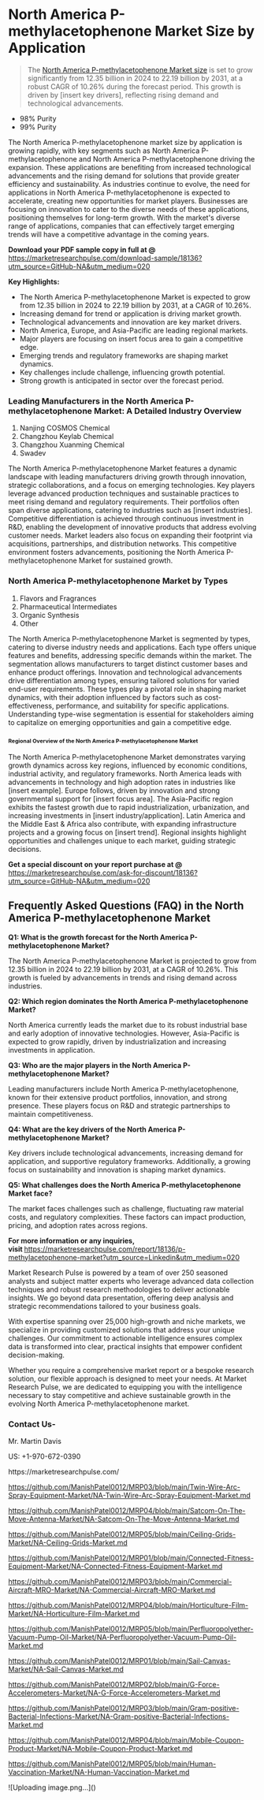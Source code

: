 <h1>North America P-methylacetophenone Market&nbsp;Size by Application</h1><blockquote><p>The <a href="https://marketresearchpulse.com/download-sample/18136?utm_source=GitHub-NA&amp;utm_medium=020">North America P-methylacetophenone Market size</a> is set to grow significantly from 12.35 billion in 2024 to 22.19 billion by 2031, at a robust CAGR of 10.26% during the forecast period. This growth is driven by [insert key drivers], reflecting rising demand and technological advancements.</p></blockquote><ul><li>98% Purity<li> 99% Purity</li></ul><p>The North America P-methylacetophenone market size by application is growing rapidly, with key segments such as North America P-methylacetophenone and North America P-methylacetophenone driving the expansion. These applications are benefiting from increased technological advancements and the rising demand for solutions that provide greater efficiency and sustainability. As industries continue to evolve, the need for applications in North America P-methylacetophenone is expected to accelerate, creating new opportunities for market players. Businesses are focusing on innovation to cater to the diverse needs of these applications, positioning themselves for long-term growth. With the market's diverse range of applications, companies that can effectively target emerging trends will have a competitive advantage in the coming years.</p><p><strong>Download your PDF sample copy in full at @ </strong><a href="https://marketresearchpulse.com/download-sample/18136?utm_source=GitHub-NA&amp;utm_medium=020">https://marketresearchpulse.com/download-sample/18136?utm_source=GitHub-NA&amp;utm_medium=020</a></p><p><strong>Key Highlights: </strong></p><ul><li>The North America P-methylacetophenone Market is expected to grow from 12.35 billion in 2024 to 22.19 billion by 2031, at a CAGR of 10.26%.</li><li>Increasing demand for trend or application is driving market growth.</li><li>Technological advancements and innovation are key market drivers.</li><li>North America, Europe, and Asia-Pacific are leading regional markets.</li><li>Major players are focusing on insert focus area to gain a competitive edge.</li><li>Emerging trends and regulatory frameworks are shaping market dynamics.</li><li>Key challenges include challenge, influencing growth potential.</li><li>Strong growth is anticipated in sector over the forecast period.</li></ul><h3>Leading Manufacturers in the North America P-methylacetophenone Market: A Detailed Industry Overview</h3><ol><li>Nanjing COSMOS Chemical</li><li>Changzhou Keylab Chemical</li><li>Changzhou Xuanming Chemical</li><li>Swadev</li></ol><div class="flex max-w-full flex-col flex-grow"><div class="min-h-8 text-message flex w-full flex-col items-end gap-2 whitespace-normal break-words [.text-message+&amp;]:mt-5" dir="auto" data-message-author-role="assistant" data-message-id="fd8432e4-4910-450d-b182-61b7bfb0a01f" data-message-model-slug="gpt-4o"><div class="flex w-full flex-col gap-1 empty:hidden first:pt-[3px]"><div class="markdown prose w-full break-words dark:prose-invert light"><p>The North America P-methylacetophenone Market features a dynamic landscape with leading manufacturers driving growth through innovation, strategic collaborations, and a focus on emerging technologies. Key players leverage advanced production techniques and sustainable practices to meet rising demand and regulatory requirements. Their portfolios often span diverse applications, catering to industries such as [insert industries]. Competitive differentiation is achieved through continuous investment in R&amp;D, enabling the development of innovative products that address evolving customer needs. Market leaders also focus on expanding their footprint via acquisitions, partnerships, and distribution networks. This competitive environment fosters advancements, positioning the North America P-methylacetophenone Market for sustained growth.</p></div></div></div></div><h3>North America P-methylacetophenone Market by Types</h3><ol><li>Flavors and Fragrances<li> Pharmaceutical Intermediates<li> Organic Synthesis<li> Other</li></ol><div class="flex max-w-full flex-col flex-grow"><div class="min-h-8 text-message flex w-full flex-col items-end gap-2 whitespace-normal break-words [.text-message+&amp;]:mt-5" dir="auto" data-message-author-role="assistant" data-message-id="084470be-0bb7-4664-bddf-5156b4f41249" data-message-model-slug="gpt-4o-mini"><div class="flex w-full flex-col gap-1 empty:hidden first:pt-[3px]"><div class="markdown prose w-full break-words dark:prose-invert light"><p>The North America P-methylacetophenone Market is segmented by types, catering to diverse industry needs and applications. Each type offers unique features and benefits, addressing specific demands within the market. The segmentation allows manufacturers to target distinct customer bases and enhance product offerings. Innovation and technological advancements drive differentiation among types, ensuring tailored solutions for varied end-user requirements. These types play a pivotal role in shaping market dynamics, with their adoption influenced by factors such as cost-effectiveness, performance, and suitability for specific applications. Understanding type-wise segmentation is essential for stakeholders aiming to capitalize on emerging opportunities and gain a competitive edge.</p></div></div></div></div><h3><span style="font-size: 11px;">Regional Overview of the North America P-methylacetophenone Market</span></h3><div class="flex max-w-full flex-col flex-grow"><div class="min-h-8 text-message flex w-full flex-col items-end gap-2 whitespace-normal break-words [.text-message+&amp;]:mt-5" dir="auto" data-message-author-role="assistant" data-message-id="e9038762-ce64-4e30-91c9-9bd413514231" data-message-model-slug="gpt-4o-mini"><div class="flex w-full flex-col gap-1 empty:hidden first:pt-[3px]"><div class="markdown prose w-full break-words dark:prose-invert light"><p>The North America P-methylacetophenone Market demonstrates varying growth dynamics across key regions, influenced by economic conditions, industrial activity, and regulatory frameworks. North America leads with advancements in technology and high adoption rates in industries like [insert example]. Europe follows, driven by innovation and strong governmental support for [insert focus area]. The Asia-Pacific region exhibits the fastest growth due to rapid industrialization, urbanization, and increasing investments in [insert industry/application]. Latin America and the Middle East &amp; Africa also contribute, with expanding infrastructure projects and a growing focus on [insert trend]. Regional insights highlight opportunities and challenges unique to each market, guiding strategic decisions.</p></div></div></div></div><p><strong>Get a special discount on your report purchase at @ </strong><a href="https://marketresearchpulse.com/ask-for-discount/18136?utm_source=GitHub-NA&amp;utm_medium=020">https://marketresearchpulse.com/ask-for-discount/18136?utm_source=GitHub-NA&amp;utm_medium=020</a></p><h2>Frequently Asked Questions (FAQ) in the North America P-methylacetophenone Market</h2><p><strong>Q1: What is the growth forecast for the North America P-methylacetophenone Market?</strong></p><p>The North America P-methylacetophenone Market is projected to grow from 12.35 billion in 2024 to 22.19 billion by 2031, at a CAGR of 10.26%. This growth is fueled by advancements in trends and rising demand across industries.</p><p><strong>Q2: Which region dominates the North America P-methylacetophenone Market?</strong></p><p>North America currently leads the market due to its robust industrial base and early adoption of innovative technologies. However, Asia-Pacific is expected to grow rapidly, driven by industrialization and increasing investments in application.</p><p><strong>Q3: Who are the major players in the North America P-methylacetophenone Market?</strong></p><p>Leading manufacturers include North America P-methylacetophenone, known for their extensive product portfolios, innovation, and strong presence. These players focus on R&amp;D and strategic partnerships to maintain competitiveness.</p><p><strong>Q4: What are the key drivers of the North America P-methylacetophenone Market?</strong></p><p>Key drivers include technological advancements, increasing demand for application, and supportive regulatory frameworks. Additionally, a growing focus on sustainability and innovation is shaping market dynamics.</p><p><strong>Q5: What challenges does the North America P-methylacetophenone Market face?</strong></p><p>The market faces challenges such as challenge, fluctuating raw material costs, and regulatory complexities. These factors can impact production, pricing, and adoption rates across regions.</p><p><strong>For more information or any inquiries, visit&nbsp;</strong><a href="https://marketresearchpulse.com/report/18136/p-methylacetophenone-market?utm_source=Linkedin&utm_medium=020">https://marketresearchpulse.com/report/18136/p-methylacetophenone-market?utm_source=Linkedin&utm_medium=020</a></p><p>Market Research Pulse is powered by a team of over 250 seasoned analysts and subject matter experts who leverage advanced data collection techniques and robust research methodologies to deliver actionable insights. We go beyond data presentation, offering deep analysis and strategic recommendations tailored to your business goals.</p><p>With expertise spanning over 25,000 high-growth and niche markets, we specialize in providing customized solutions that address your unique challenges. Our commitment to actionable intelligence ensures complex data is transformed into clear, practical insights that empower confident decision-making.</p><p>Whether you require a comprehensive market report or a bespoke research solution, our flexible approach is designed to meet your needs. At Market Research Pulse, we are dedicated to equipping you with the intelligence necessary to stay competitive and achieve sustainable growth in the evolving North America P-methylacetophenone market.</p><h3><strong>Contact Us-</strong></h3><p>Mr. Martin Davis</p><p>US: +1-970-672-0390</p><p>https://marketresearchpulse.com/</p><p><a href="https://github.com/ManishPatel0012/MRP03/blob/main/Twin-Wire-Arc-Spray-Equipment-Market/NA-Twin-Wire-Arc-Spray-Equipment-Market.md">https://github.com/ManishPatel0012/MRP03/blob/main/Twin-Wire-Arc-Spray-Equipment-Market/NA-Twin-Wire-Arc-Spray-Equipment-Market.md</a></p><p><a href="https://github.com/ManishPatel0012/MRP04/blob/main/Satcom-On-The-Move-Antenna-Market/NA-Satcom-On-The-Move-Antenna-Market.md">https://github.com/ManishPatel0012/MRP04/blob/main/Satcom-On-The-Move-Antenna-Market/NA-Satcom-On-The-Move-Antenna-Market.md</a></p><p><a href="https://github.com/ManishPatel0012/MRP05/blob/main/Ceiling-Grids-Market/NA-Ceiling-Grids-Market.md">https://github.com/ManishPatel0012/MRP05/blob/main/Ceiling-Grids-Market/NA-Ceiling-Grids-Market.md</a></p><p><a href="https://github.com/ManishPatel0012/MRP01/blob/main/Connected-Fitness-Equipment-Market/NA-Connected-Fitness-Equipment-Market.md">https://github.com/ManishPatel0012/MRP01/blob/main/Connected-Fitness-Equipment-Market/NA-Connected-Fitness-Equipment-Market.md</a></p><p><a href="https://github.com/ManishPatel0012/MRP03/blob/main/Commercial-Aircraft-MRO-Market/NA-Commercial-Aircraft-MRO-Market.md">https://github.com/ManishPatel0012/MRP03/blob/main/Commercial-Aircraft-MRO-Market/NA-Commercial-Aircraft-MRO-Market.md</a></p><p><a href="https://github.com/ManishPatel0012/MRP04/blob/main/Horticulture-Film-Market/NA-Horticulture-Film-Market.md">https://github.com/ManishPatel0012/MRP04/blob/main/Horticulture-Film-Market/NA-Horticulture-Film-Market.md</a></p><p><a href="https://github.com/ManishPatel0012/MRP05/blob/main/Perfluoropolyether-Vacuum-Pump-Oil-Market/NA-Perfluoropolyether-Vacuum-Pump-Oil-Market.md">https://github.com/ManishPatel0012/MRP05/blob/main/Perfluoropolyether-Vacuum-Pump-Oil-Market/NA-Perfluoropolyether-Vacuum-Pump-Oil-Market.md</a></p><p><a href="https://github.com/ManishPatel0012/MRP01/blob/main/Sail-Canvas-Market/NA-Sail-Canvas-Market.md">https://github.com/ManishPatel0012/MRP01/blob/main/Sail-Canvas-Market/NA-Sail-Canvas-Market.md</a></p><p><a href="https://github.com/ManishPatel0012/MRP02/blob/main/G-Force-Accelerometers-Market/NA-G-Force-Accelerometers-Market.md">https://github.com/ManishPatel0012/MRP02/blob/main/G-Force-Accelerometers-Market/NA-G-Force-Accelerometers-Market.md</a></p><p><a href="https://github.com/ManishPatel0012/MRP03/blob/main/Gram-positive-Bacterial-Infections-Market/NA-Gram-positive-Bacterial-Infections-Market.md">https://github.com/ManishPatel0012/MRP03/blob/main/Gram-positive-Bacterial-Infections-Market/NA-Gram-positive-Bacterial-Infections-Market.md</a></p><p><a href="https://github.com/ManishPatel0012/MRP04/blob/main/Mobile-Coupon-Product-Market/NA-Mobile-Coupon-Product-Market.md">https://github.com/ManishPatel0012/MRP04/blob/main/Mobile-Coupon-Product-Market/NA-Mobile-Coupon-Product-Market.md</a></p><p><a href="https://github.com/ManishPatel0012/MRP05/blob/main/Human-Vaccination-Market/NA-Human-Vaccination-Market.md">https://github.com/ManishPatel0012/MRP05/blob/main/Human-Vaccination-Market/NA-Human-Vaccination-Market.md</a></p>
![Uploading image.png…]()
